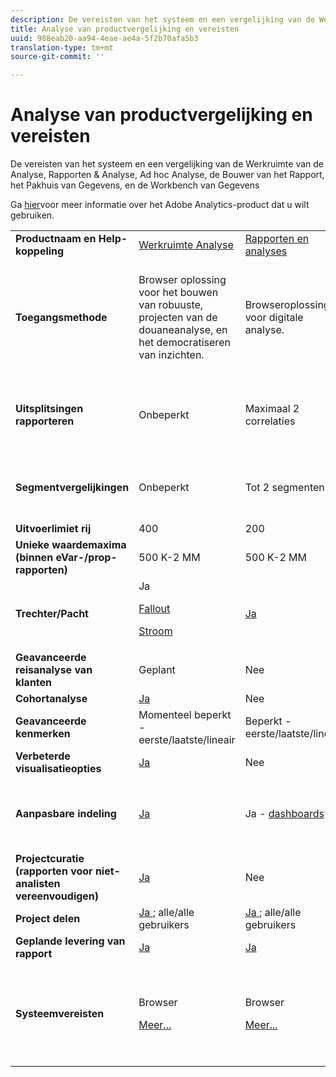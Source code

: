 ```yaml
---
description: De vereisten van het systeem en een vergelijking van de Werkruimte van de Analyse, Rapporten & Analyse, Ad hoc Analyse, de Bouwer van het Rapport, het Pakhuis van Gegevens, en de Workbench van Gegevens
title: Analyse van productvergelijking en vereisten
uuid: 988eab20-aa94-4eae-ae4a-5f2b70afa5b3
translation-type: tm+mt
source-git-commit: ''

---
```



# Analyse van productvergelijking en vereisten

De vereisten van het systeem en een vergelijking van de Werkruimte van de Analyse, Rapporten &amp; Analyse, Ad hoc Analyse, de Bouwer van het Rapport, het Pakhuis van Gegevens, en de Workbench van Gegevens

Ga [hier](/help/admin/c-analytics-product-comparison/which-analytics-tool.md)voor meer informatie over het Adobe Analytics-product dat u wilt gebruiken.

<table id="table_8A42BE3253024552A170F6471B1E4D1D"> 
 <tbody> 
  <tr> 
   <td> <b>Productnaam en Help-koppeling</b> </td> 
   <td> <a href="https://marketing.adobe.com/resources/help/en_US/analytics/analysis-workspace/"> Werkruimte Analyse </a> </td> 
   <td> <a href="https://marketing.adobe.com/resources/help/en_US/sc/user/index.html"> Rapporten en analyses </a> </td> 
   <td> <a href="https://marketing.adobe.com/resources/help/en_US/dsc/"> Ad hoc-analyse </a> </td> 
   <td> <a href="https://marketing.adobe.com/resources/help/en_US/arb/index.html"> Report Builder </a> </td> 
   <td colname="col06"> <a href="https://marketing.adobe.com/resources/help/en_US/reference/data_warehouse.html"> Data Warehouse </a> </td> 
   <td colname="col6"> <a href="https://docs.adobe.com/content/help/en/data-workbench/using/home.html"> Data Workbench </a> </td> 
  </tr> 
  <tr> 
   <td> <b>Toegangsmethode</b> </td> 
   <td> Browser oplossing voor het bouwen van robuuste, projecten van de douaneanalyse, en het democratiseren van inzichten. </td> 
   <td> Browseroplossing voor digitale analyse. </td> 
   <td> Op Java gebaseerde tool voor geavanceerde digitale analyse. </td> 
   <td> De toe:voegen-binnen van Excel die u aangepaste verzoeken van R&amp;A gegevens laat bouwen, en visualiseert gebruikend Microsoft Excel. </td> 
   <td colname="col06"> Browser oplossing die rapporten in <span class="filepath"> .csv </span> formaat produceert. Kan bestanden in tableau-indeling genereren. </td> 
   <td colname="col6"> Multikanaalanalyseprogramma voor geavanceerde analyse, zoals het modelleren van de douaneattributie, voorspellende analyse, en 360 klantenanalyse. </td> 
  </tr> 
  <tr> 
   <td> <b>Uitsplitsingen rapporteren</b> </td> 
   <td> Onbeperkt </td> 
   <td> Maximaal 2 correlaties </td> 
   <td> Onbeperkt </td> 
   <td> Maximaal 2 correlaties </td> 
   <td colname="col06"> Voert volledig uitgevouwen, onbeperkte uitsplitsingen uit, onderverdeeld door segment. </td> 
   <td colname="col6"> Onbeperkt </td> 
  </tr> 
  <tr> 
   <td> <b>Segmentvergelijkingen</b> </td> 
   <td> Onbeperkt </td> 
   <td> Tot 2 segmenten </td> 
   <td> Onbeperkt </td> 
   <td> Onbeperkt (gegevensverzoek stapelen) </td> 
   <td colname="col06"> 1 segment. Ondersteunt meerdere (gestapelde) segmenten. </td> 
   <td colname="col6"> Onbeperkt </td> 
  </tr> 
  <tr> 
   <td> <b>Uitvoerlimiet rij</b> </td> 
   <td> 400 </td> 
   <td> 200 </td> 
   <td> 50,000 </td> 
   <td> 50,000 </td> 
   <td colname="col06"> Onbeperkt </td> 
   <td colname="col6"> Aanpasbaar </td> 
  </tr> 
  <tr> 
   <td> <b>Unieke waardemaxima (binnen eVar-/prop-rapporten)</b> </td> 
   <td> 500 K-2 MM </td> 
   <td> 500 K-2 MM </td> 
   <td> 500 K-2 MM </td> 
   <td> 500 K-2 MM </td> 
   <td colname="col06"> Onbeperkt </td> 
   <td colname="col6"> Aanpasbaar </td> 
  </tr> 
  <tr> 
   <td> <b>Trechter/Pacht</b> </td> 
   <td> Ja <p> </p> <a href="https://marketing.adobe.com/resources/help/en_US/analytics/analysis-workspace/fallout_flow.html"> Fallout </a> <p> <a href="https://marketing.adobe.com/resources/help/en_US/analytics/analysis-workspace/flow.html"> Stroom </a> </p> </td> 
   <td> <a href="https://marketing.adobe.com/resources/help/en_US/sc/user/reports.html"> Ja </a> </td> 
   <td> <a href="https://marketing.adobe.com/resources/help/en_US/dsc/c_reports_paths.html"> Ja </a> </td> 
   <td> Ja </td> 
   <td colname="col06"> Nee </td> 
   <td colname="col6"> Ja </td> 
  </tr> 
  <tr> 
   <td> <b>Geavanceerde reisanalyse van klanten</b> </td> 
   <td> Geplant </td> 
   <td> Nee </td> 
   <td> Ja </td> 
   <td> Nee </td> 
   <td colname="col06"> Nee </td> 
   <td colname="col6"> Ja </td> 
  </tr> 
  <tr> 
   <td> <b>Cohortanalyse</b> </td> 
   <td> <a href="https://marketing.adobe.com/resources/help/en_US/analytics/analysis-workspace/cohort_analysis.html"> Ja </a> </td> 
   <td> Nee </td> 
   <td> Nee </td> 
   <td> Nee </td> 
   <td colname="col06"> Nee </td> 
   <td colname="col6"> Ja </td> 
  </tr> 
  <tr> 
   <td> <b>Geavanceerde kenmerken</b> </td> 
   <td> Momenteel beperkt - eerste/laatste/lineair </td> 
   <td> Beperkt - eerste/laatste/lineair </td> 
   <td> Beperkt - eerste/laatste/lineair </td> 
   <td> Beperkt - eerste/laatste/lineair </td> 
   <td colname="col06"> Beperkt - eerste/laatste/lineair </td> 
   <td colname="col6"> Ja </td> 
  </tr> 
  <tr> 
   <td> <b>Verbeterde visualisatieopties</b> </td> 
   <td> <a href="https://marketing.adobe.com/resources/help/en_US/analytics/analysis-workspace/analysis-workspace-features.html"> Ja </a> </td> 
   <td> Nee </td> 
   <td> Ja </td> 
   <td> Ja </td> 
   <td colname="col06"> Nee </td> 
   <td colname="col6"> Ja </td> 
  </tr> 
  <tr> 
   <td> <b>Aanpasbare indeling</b> </td> 
   <td> <a href="https://marketing.adobe.com/resources/help/en_US/analytics/analysis-workspace/analysis-workspace-features.html"> Ja </a> </td> 
   <td> Ja - <a href="https://marketing.adobe.com/resources/help/en_US/sc/user/dashboard.html"> dashboards </a> </td> 
   <td> Nee </td> 
   <td> <a href="https://marketing.adobe.com/resources/help/en_US/arb/configure_the_custom_layout.html"> Ja </a> </td> 
   <td colname="col06"> <p> De resultaten van de soort door onderverdeling of door metriek. </p> </td> 
   <td colname="col6"> Ja </td> 
  </tr> 
  <tr> 
   <td> <b>Projectcuratie (rapporten voor niet-analisten vereenvoudigen)</b> </td> 
   <td> <a href="https://marketing.adobe.com/resources/help/en_US/analytics/analysis-workspace/curate.html"> Ja </a> </td> 
   <td> Nee </td> 
   <td> Nee </td> 
   <td> Ja </td> 
   <td colname="col06"> Nee </td> 
   <td colname="col6"> Ja </td> 
  </tr> 
  <tr> 
   <td> <b>Project delen</b> </td> 
   <td> <a href="https://marketing.adobe.com/resources/help/en_US/analytics/analysis-workspace/curate.html"> Ja </a>; alle/alle gebruikers </td> 
   <td> <a href="https://marketing.adobe.com/resources/help/en_US/sc/user/scheduling.html"> Ja </a>; alle/alle gebruikers </td> 
   <td> Alleen bij gebruikers voor ad-hocanalyse </td> 
   <td> Ja; alle/alle gebruikers </td> 
   <td colname="col06"> Nee </td> 
   <td colname="col6"> Ja </td> 
  </tr> 
  <tr> 
   <td> <b>Geplande levering van rapport</b> </td> 
   <td> <a href="https://marketing.adobe.com/resources/help/en_US/analytics/analysis-workspace/schedule-projects.html"> Ja </a> </td> 
   <td> <a href="https://marketing.adobe.com/resources/help/en_US/sc/user/scheduling.html"> Ja </a> </td> 
   <td> <a href="https://marketing.adobe.com/resources/help/en_US/dsc/c_schedule.html"> Ja </a> </td> 
   <td> <a href="https://marketing.adobe.com/resources/help/en_US/arb/schedule_report_requests.html"> Ja </a> </td> 
   <td colname="col06"> Ja </td> 
   <td colname="col6"> Ja </td> 
  </tr> 
  <tr> 
   <td> <b>Systeemvereisten</b> </td> 
   <td> <p>Browser </p> <p> <a href="https://marketing.adobe.com/resources/help/en_US/sc/user/requirements.html"> Meer... </a> </p> </td> 
   <td> <p>Browser </p> <p> <a href="https://marketing.adobe.com/resources/help/en_US/sc/user/requirements.html"> Meer... </a> </p> </td> 
   <td> <p>Java </p> <p> <a href="https://marketing.adobe.com/resources/help/en_US/dsc/c_sys_reqs.html"> Meer... </a> </p> </td> 
   <td> <p>Windows, MS Excel </p> <p> <a href="https://marketing.adobe.com/resources/help/en_US/arb/system_requirements.html"> Meer... </a> </p> </td> 
   <td colname="col06"> Browser en programma voor het openen van <span class="filepath"> .csv- </span> bestanden, zoals MS Excel. Kan bestanden in tableau-indeling genereren. </td> 
   <td colname="col6"> Windows 64-bits, goede grafische adapter voor OpenGL 3.2 ( <u><a href="https://marketing.adobe.com/resources/help/en_US/insight/install/c_Data_Workbench_Client_install.html"> Meer... </a></u> ) </td> 
  </tr> 
 </tbody> 
</table>

